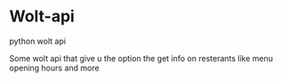 # Wolt-api
python wolt api


Some wolt api that give u the option the get info on resterants like menu opening hours and more
